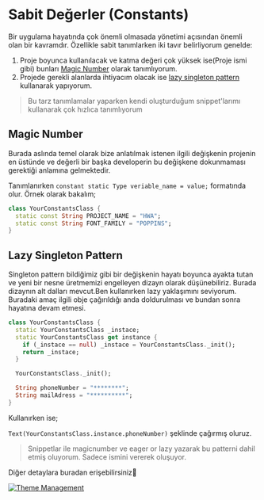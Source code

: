# Sabit Değerler (Constants)

Bir uygulama hayatında çok önemli olmasada yönetimi açısından önemli olan bir kavramdır. Özellikle sabit tanımlarken iki tavır belirliyorum genelde:

1. Proje boyunca kullanılacak ve katma değeri çok yüksek ise(Proje ismi gibi) bunları [Magic Number](https://help.semmle.com/wiki/display/JAVA/Magic+numbers#:~:text=A%20magic%20number%20is%20a,for%20other%20programmers%20to%20understand.) olarak tanımlıyorum.
2. Projede gerekli alanlarda ihtiyacım olacak ise [lazy singleton pattern](https://www.journaldev.com/1377/java-singleton-design-pattern-best-practices-examples#eager-initialization) kullanarak yapıyorum.

> Bu tarz tanımlamalar yaparken kendi oluşturduğum snippet'larımı kullanarak çok hızlıca tanımlıyorum

## Magic Number

Burada aslında temel olarak bize anlatılmak istenen ilgili değişkenin projenin en üstünde ve değerli bir başka developerin bu değişkene dokunmaması gerektiği anlamına gelmektedir.

Tanımlanırken `constant static Type veriable_name = value;` formatında olur. Örnek olarak bakalım;

```dart
class YourConstantsClass {
  static const String PROJECT_NAME = "HWA";
  static const String FONT_FAMILY = "POPPINS";
}
```

## Lazy Singleton Pattern

Singleton pattern bildiğimiz gibi bir değişkenin hayatı boyunca ayakta tutan ve yeni bir nesne üretmemizi engelleyen dizayn olarak düşünebiliriz. Burada dizaynın alt dalları mevcut.Ben kullanırken lazy yaklaşımını seviyorum. Buradaki amaç ilgili obje çağırıldığı anda doldurulması ve bundan sonra hayatına devam etmesi.

```dart
class YourConstantsClass {
  static YourConstantsClass _instace;
  static YourConstantsClass get instance {
    if (_instace == null) _instace = YourConstantsClass._init();
    return _instace;
  }

  YourConstantsClass._init();

  String phoneNumber = "********";
  String mailAdress = "**********";
}
```

Kullanırken ise;

`Text(YourConstantsClass.instance.phoneNumber)` şeklinde çağırmış oluruz.

> Snippetlar ile magicnumber ve eager or lazy yazarak bu patterni dahil etmiş oluyorum. Sadece ismini vererek oluşuyor.

Diğer detaylara buradan erişebilirsiniz🥳

[![Theme Management](https://img.youtube.com/vi/cCBQSpDup4o/0.jpg)](https://www.youtube.com/watch?v=cCBQSpDup4o&list=PL1k5oWAuBhgV_XnhMSyu2YLZMZNGuD0Cv&index=5)


